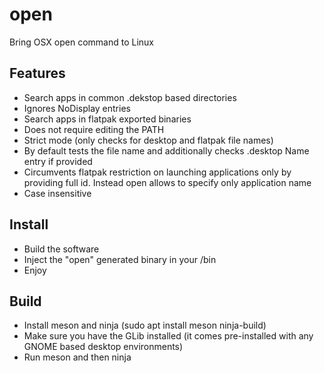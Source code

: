 # open
Bring OSX open command to Linux

## Features
- Search apps in common .dekstop based directories
- Ignores NoDisplay entries
- Search apps in flatpak exported binaries
- Does not require editing the PATH
- Strict mode (only checks for desktop and flatpak file names)
- By default tests the file name and additionally checks .desktop Name entry if provided
- Circumvents flatpak restriction on launching applications only by providing full id. Instead open allows to specify only application name
- Case insensitive

## Install
- Build the software
- Inject the "open" generated binary in your /bin
- Enjoy

## Build
- Install meson and ninja (sudo apt install meson ninja-build)
- Make sure you have the GLib installed (it comes pre-installed with any GNOME based desktop environments)
- Run meson and then ninja
